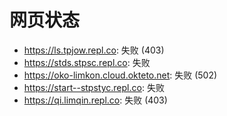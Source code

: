 # 网页状态
- https://ls.tpjow.repl.co: 失败 (403)
- https://stds.stpsc.repl.co: 失败
- https://oko-limkon.cloud.okteto.net: 失败 (502)
- https://start--stpstyc.repl.co: 失败
- https://qi.limqin.repl.co: 失败 (403)
